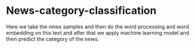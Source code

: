 # News-category-classification
Here we take the  news samples and then do the word processing and word embedding on this text and after that we apply machine learning model and then predict the category of the news.

